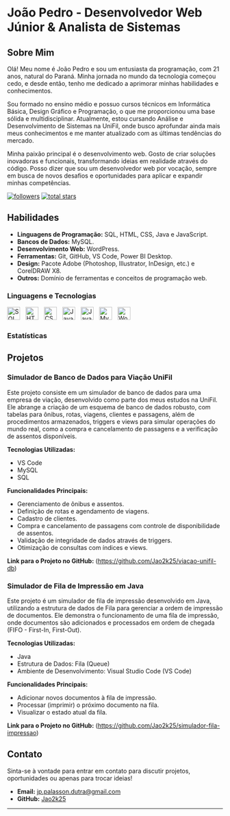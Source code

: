 # João Pedro - Desenvolvedor Web Júnior & Analista de Sistemas

## Sobre Mim

Olá! Meu nome é João Pedro e sou um entusiasta da programação, com 21 anos, natural do Paraná. Minha jornada no mundo da tecnologia começou cedo, e desde então, tenho me dedicado a aprimorar minhas habilidades e conhecimentos.

Sou formado no ensino médio e possuo cursos técnicos em Informática Básica, Design Gráfico e Programação, o que me proporcionou uma base sólida e multidisciplinar. Atualmente, estou cursando Análise e Desenvolvimento de Sistemas na UniFil, onde busco aprofundar ainda mais meus conhecimentos e me manter atualizado com as últimas tendências do mercado.

Minha paixão principal é o desenvolvimento web. Gosto de criar soluções inovadoras e funcionais, transformando ideias em realidade através do código. Posso dizer que sou um desenvolvedor web por vocação, sempre em busca de novos desafios e oportunidades para aplicar e expandir minhas competências.

<p align="left">
  <a href="https://github.com/Jao2k25?tab=followers">
    <img alt="followers" title="Follow me on Github" src="https://custom-icon-badges.demolab.com/github/followers/Jao2k25?color=236ad3&labelColor=1155ba&style=for-the-badge&logo=person-add&label=Follow&logoColor=white"/></a>
  <a href="https://github.com/Jao2k25?tab=repositories&sort=stargazers">
    <img alt="total stars" title="Total stars on Github" src="https://custom-icon-badges.demolab.com/github/stars/Jao2k25?color=55960c&style=for-the-badge&labelColor=488207&logo=star"/></a>
</p>

## Habilidades

*   **Linguagens de Programação:** SQL, HTML, CSS, Java e JavaScript.
*   **Bancos de Dados:** MySQL.
*   **Desenvolvimento Web:** WordPress.
*   **Ferramentas:** Git, GitHub, VS Code, Power BI Desktop.
*   **Design:** Pacote Adobe (Photoshop, Illustrator, InDesign, etc.) e CorelDRAW X8.
*   **Outros:** Domínio de ferramentas e conceitos de programação web.

### Linguagens e Tecnologias

<img
    align="left"
    alt="SQL"
    title="SQL"
    width="30px"
    style="padding-right: 10px;"
    src="https://cdn.jsdelivr.net/gh/devicons/devicon@latest/icons/azuresqldatabase/azuresqldatabase-original.svg"
/>
<img
    align="left"
    alt="HTML"
    title="HTML"
    width="30px"
    style="padding-right: 10px;"
    src="https://cdn.jsdelivr.net/gh/devicons/devicon@latest/icons/html5/html5-original-wordmark.svg"
/>
<img
    align="left"
    alt="CSS"
    title="CSS"
    width="30px"
    style="padding-right: 10px;"
    src="https://cdn.jsdelivr.net/gh/devicons/devicon@latest/icons/css3/css3-original-wordmark.svg"
/>
<img
    align="left"
    alt="Java"
    title="Java"
    width="30px"
    style="padding-right: 10px;"
    src="https://cdn.jsdelivr.net/gh/devicons/devicon@latest/icons/java/java-plain-wordmark.svg"
/>
<img
    align="left"
    alt="JavaScript"
    title="JavaScript"
    width="30px"
    style="padding-right: 10px;"
    src="https://cdn.jsdelivr.net/gh/devicons/devicon@latest/icons/javascript/javascript-original.svg"
/>
<img
    align="left"
    alt="MySQL"
    title="MySQL"
    width="30px"
    style="padding-right: 10px;"
    src="https://cdn.jsdelivr.net/gh/devicons/devicon@latest/icons/mysql/mysql-plain-wordmark.svg"
/>
<img
    align="left"
    alt="WordPress"
    title="WordPress"
    width="30px"
    style="padding-right: 10px;"
    src="https://cdn.jsdelivr.net/gh/devicons/devicon@latest/icons/wordpress/wordpress-plain-wordmark.svg"
/>

<br/>
<br/>

### Estatísticas

## Projetos

### Simulador de Banco de Dados para Viação UniFil

Este projeto consiste em um simulador de banco de dados para uma empresa de viação, desenvolvido como parte dos meus estudos na UniFil. Ele abrange a criação de um esquema de banco de dados robusto, com tabelas para ônibus, rotas, viagens, clientes e passagens, além de procedimentos armazenados, triggers e views para simular operações do mundo real, como a compra e cancelamento de passagens e a verificação de assentos disponíveis.

**Tecnologias Utilizadas:**

*   VS Code
*   MySQL
*   SQL

**Funcionalidades Principais:**

*   Gerenciamento de ônibus e assentos.
*   Definição de rotas e agendamento de viagens.
*   Cadastro de clientes.
*   Compra e cancelamento de passagens com controle de disponibilidade de assentos.
*   Validação de integridade de dados através de triggers.
*   Otimização de consultas com índices e views.

**Link para o Projeto no GitHub:** (https://github.com/Jao2k25/viacao-unifil-db)

### Simulador de Fila de Impressão em Java

Este projeto é um simulador de fila de impressão desenvolvido em Java, utilizando a estrutura de dados de Fila para gerenciar a ordem de impressão de documentos. Ele demonstra o funcionamento de uma fila de impressão, onde documentos são adicionados e processados em ordem de chegada (FIFO - First-In, First-Out).

**Tecnologias Utilizadas:**

*   Java
*   Estrutura de Dados: Fila (Queue)
*   Ambiente de Desenvolvimento: Visual Studio Code (VS Code)

**Funcionalidades Principais:**

*   Adicionar novos documentos à fila de impressão.
*   Processar (imprimir) o próximo documento na fila.
*   Visualizar o estado atual da fila.

**Link para o Projeto no GitHub:** (https://github.com/Jao2k25/simulador-fila-impressao)
## Contato

Sinta-se à vontade para entrar em contato para discutir projetos, oportunidades ou apenas para trocar ideias!

*   **Email:** [jp.palasson.dutra@gmail.com](mailto:jp.palasson.dutra@gmail.com)
*   **GitHub:** [Jao2k25](https://github.com/Jao2k25)

---
